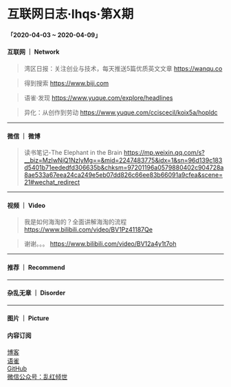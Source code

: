 # 互联网日志·lhqs·第X期


#### 「2020-04-03 ~ 2020-04-09」


#### 互联网 ｜ Network

> 湾区日报：关注创业与技术，每天推送5篇优质英文文章 https://wanqu.co

> 得到搜索 https://www.biji.com

> 语雀·发现 https://www.yuque.com/explore/headlines

> 异化：从创作到劳动 https://www.yuque.com/cciscecil/koix5a/hopldc

> 

> 

> 

> 



----

#### 微信 ｜ 微博

>  读书笔记-The Elephant in the Brain https://mp.weixin.qq.com/s?__biz=MzIwNjQ1NzIyMg==&mid=2247483775&idx=1&sn=96d139c183d5401b71eededfd306635b&chksm=97201196a0579880402c904728a8ae533a67eea24ca249e5eb07dd826c66ee83b66091a9cfea&scene=21#wechat_redirect

>  

>  

>  

>  

>  

>  

>  





----


#### 视频 ｜ Video


> 我是如何海淘的？全面讲解海淘的流程 https://www.bilibili.com/video/BV1Pz41187Qe 

> 谢谢。。。 https://www.bilibili.com/video/BV12a4y1t7oh

> 

> 

> 

> 

> 



----


#### 推荐 ｜ Recommend

> 

> 

> 

> 

> 

> 



----

#### 杂乱无章 ｜ Disorder


> 

> 

> 

> 

> 

> 

> 

> 








----

#### 图片 ｜ Picture

<!-- ![图片集](http://qiniu.blog.lhqs.ink/log/2020-02-log3/01.jpg) -->




#### 内容订阅

[博客](http://blog.lhqs.ink)<br />
[语雀](https://www.yuque.com/lhqs/notes)<br />
[GitHub](https://github.com/lhqs/network-footpoint)<br />
[微信公众号：乱红倾世](https://weixin.sogou.com/weixin?type=1&ie=utf8&query=乱红倾世)<br />